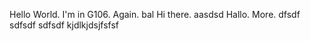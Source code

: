 Hello World.
I'm in G106.
Again.
bal
Hi there.
aasdsd
Hallo.
More.
dfsdf
sdfsdf
sdfsdf
kjdlkjdsjfsfsf
